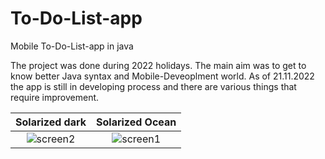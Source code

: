 # To-Do-List-app
Mobile To-Do-List-app in java 

The project was done during 2022 holidays. The main aim was to get to know better Java syntax and Mobile-Deveoplment world. 
As of 21.11.2022 the app is still in developing process and there are various things that require improvement.

Solarized dark             |  Solarized Ocean
:-------------------------:|:-------------------------:
![screen2](https://user-images.githubusercontent.com/100526262/203163898-08a6c3b2-184b-4a4e-af3e-12d0c7c0ded4.png)  |  ![screen1](https://user-images.githubusercontent.com/100526262/203163478-e0cea34b-a5be-4785-a5a7-449ca1c0ee2d.png)




